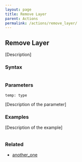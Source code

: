 ```yaml
---
layout: page
title: Remove Layer
parent: Actions
permalink: /actions/remove_layer/
---
```


## Remove Layer

[Description]

### Syntax

```js

```

### Parameters

`temp: type`

[Description of the parameter]

### Examples

[Description of the example]

```js

```

### Related

- [another_one](./another_one.md)

